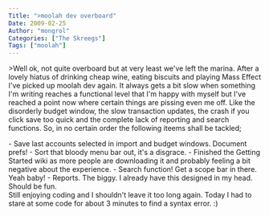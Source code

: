 ```yaml
---
Title: ">moolah dev overboard"
Date: 2009-02-25
Author: "mongrol"
Categories: ["The Skreegs"]
Tags: ["moolah"]
---
```


\>Well ok, not quite overboard but at very least we've left the marina.
After a lovely hiatus of drinking cheap wine, eating biscuits and
playing Mass Effect I've picked up moolah dev again. It always gets a
bit slow when something I'm writing reaches a functional level that I'm
happy with myself but I've reached a point now where certain things are
pissing even me off. Like the disorderly budget window, the slow
transaction updates, the crash if you click save too quick and the
complete lack of reporting and search functions. So, in no certain order
the following iteems shall be tackled;

<div>
-   Save last accounts selected in import and budget windows. Document
    prefs!
-   Sort that bloody menu bar out, it's a disgrace.
-   Finished the Getting Started wiki as more people are downloading it
    and probably feeling a bit negative about the experience.
-   Search function! Get a scope bar in there. Yeah baby!
-   Reports. The biggy. I already have this designed in my head. Should
    be fun.

<div>
Still enjoying coding and I shouldn't leave it too long again. Today I
had to stare at some code for about 3 minutes to find a syntax error. :)

</div>
</div>

